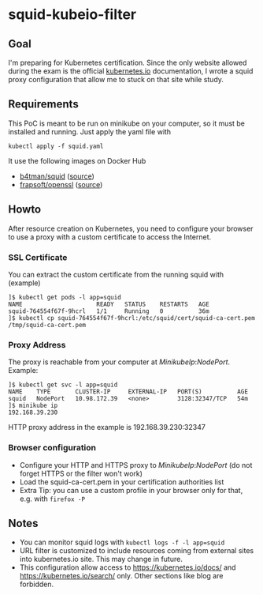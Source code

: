 # squid-kubeio-filter

## Goal
I'm preparing for Kubernetes certification. Since the only website allowed during the exam is the official [kubernetes.io](https://kubernetes.io/docs/home/) documentation, I wrote a squid proxy configuration that allow me to stuck on that site while study.

## Requirements

This PoC is meant to be run on minikube on your computer, so it must be installed and running. Just apply the yaml file with
```
kubectl apply -f squid.yaml
```
It use the following images on Docker Hub
- [b4tman/squid](https://hub.docker.com/r/b4tman/squid) ([source](https://github.com/b4tman/docker-squid))
- [frapsoft/openssl](https://hub.docker.com/r/frapsoft/openssl) ([source](https://github.com/ellerbrock/openssl-docker))

## Howto

After resource creation on Kubernetes, you need to configure your browser to use a proxy with a custom certificate to access the Internet.
### SSL Certificate
You can extract the custom certificate from the running squid with (example)
```
]$ kubectl get pods -l app=squid
NAME                     READY   STATUS    RESTARTS   AGE
squid-764554f67f-9hcrl   1/1     Running   0          36m
]$ kubectl cp squid-764554f67f-9hcrl:/etc/squid/cert/squid-ca-cert.pem /tmp/squid-ca-cert.pem
```
### Proxy Address
The proxy is reachable from your computer at _MinikubeIp_:_NodePort_. Example:
```
]$ kubectl get svc -l app=squid
NAME    TYPE       CLUSTER-IP     EXTERNAL-IP   PORT(S)          AGE
squid   NodePort   10.98.172.39   <none>        3128:32347/TCP   54m
]$ minikube ip
192.168.39.230
```
HTTP proxy address in the example is 192.168.39.230:32347
### Browser configuration
- Configure your HTTP and HTTPS proxy to _MinikubeIp_:_NodePort_ (do not forget HTTPS or the filter won't work)
- Load the squid-ca-cert.pem in your certification authorities list
- Extra Tip: you can use a custom profile in your browser only for that, e.g. with `firefox -P`

## Notes

- You can monitor squid logs with `kubectl logs -f -l app=squid`
- URL filter is customized to include resources coming from external sites into kubernetes.io site. This may change in future.
- This configuration allow access to https://kubernetes.io/docs/ and https://kubernetes.io/search/ only. Other sections like blog are forbidden.
